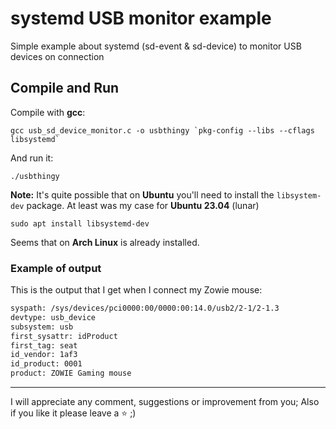 # systemd USB monitor example

Simple example about systemd (sd-event &amp; sd-device) to monitor USB devices on connection

## Compile and Run

Compile with **gcc**:

```
gcc usb_sd_device_monitor.c -o usbthingy `pkg-config --libs --cflags libsystemd`
```
And run it:

`./usbthingy`

**Note:** It's quite possible that on **Ubuntu** you'll need to install the `libsystem-dev` package. At least was my case for **Ubuntu 23.04** (lunar)

`sudo apt install libsystemd-dev` 

Seems that on **Arch Linux** is already installed.

### Example of output

This is the output that I get when I connect my Zowie mouse:

```bash
syspath: /sys/devices/pci0000:00/0000:00:14.0/usb2/2-1/2-1.3
devtype: usb_device
subsystem: usb
first_sysattr: idProduct
first_tag: seat
id_vendor: 1af3
id_product: 0001
product: ZOWIE Gaming mouse
```

---
I will appreciate any comment, suggestions or improvement from you; Also if you like it please leave a :star: ;)

